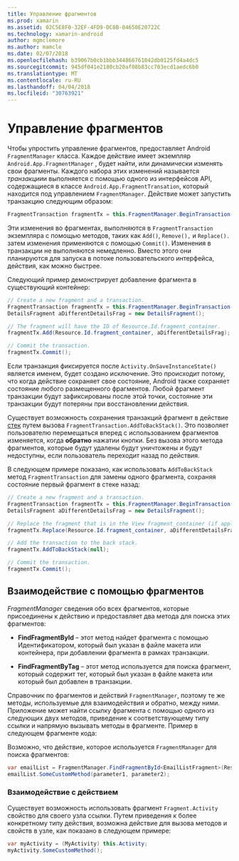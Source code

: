 ```yaml
---
title: Управление фрагментов
ms.prod: xamarin
ms.assetid: 02C5E8F0-32EF-4FD9-DC8B-04650E20722C
ms.technology: xamarin-android
author: mgmclemore
ms.author: mamcle
ms.date: 02/07/2018
ms.openlocfilehash: b39067b0cb1bbb344866761042db0125fd4a4dc5
ms.sourcegitcommit: 945df041e2180cb20af08b83cc703ecd1aedc6b0
ms.translationtype: MT
ms.contentlocale: ru-RU
ms.lasthandoff: 04/04/2018
ms.locfileid: "30763921"
---
```

# <a name="managing-fragments"></a>Управление фрагментов

Чтобы упростить управление фрагментов, предоставляет Android `FragmentManager` класса. Каждое действие имеет экземпляр `Android.App.FragmentManager` , будет найти, или динамически изменять свои фрагменты. Каждого набора этих изменений называется *транзакции*и выполняется с помощью одного из интерфейсов API, содержащиеся в классе `Android.App.FragmentTransation`, который находится под управлением `FragmentManager`. Действие может запустить транзакцию следующим образом:

```csharp
FragmentTransaction fragmentTx = this.FragmentManager.BeginTransaction();
```

Эти изменения во фрагментах, выполняются в `FragmentTransaction` экземпляра с помощью методов, таких как `Add()`, `Remove(),` и `Replace().` затем изменения применяются с помощью `Commit()`. Изменения в транзакции не выполняются немедленно.
Вместо этого они планируются для запуска в потоке пользовательского интерфейса, действия, как можно быстрее.

Следующий пример демонстрирует добавление фрагмента в существующий контейнер:

```csharp
// Create a new fragment and a transaction.
FragmentTransaction fragmentTx = this.FragmentManager.BeginTransaction();
DetailsFragment aDifferentDetailsFrag = new DetailsFragment();

// The fragment will have the ID of Resource.Id.fragment_container.
fragmentTx.Add(Resource.Id.fragment_container, aDifferentDetailsFrag);

// Commit the transaction.
fragmentTx.Commit();
```

Если транзакция фиксируется после `Activity.OnSaveInstanceState()` является именем, будет создано исключение. Это происходит потому, что когда действие сохраняет свое состояние, Android также сохраняет состояние любого размещенного фрагментов. Любой фрагмент транзакции будут зафиксированы после этой точки, состояние эти транзакции будут потеряны при восстановлении действия.

Существует возможность сохранения транзакций фрагмент в действие [стек](http://developer.android.com/guide/topics/fundamentals/tasks-and-back-stack.html) путем вызова `FragmentTransaction.AddToBackStack()`. Это позволяет пользователю перемещаться вперед с использованием фрагментов изменяется, когда **обратно** нажатии кнопки. Без вызова этого метода фрагментов, которые будут удалены будут уничтожены и будут недоступны, если пользователь переходит назад по действия.

В следующем примере показано, как использовать `AddToBackStack` метод `FragmentTransaction` для замены одного фрагмента, сохраняя состояние первый фрагмент в стеке назад:

```csharp
// Create a new fragment and a transaction.
FragmentTransaction fragmentTx = this.FragmentManager.BeginTransaction();
DetailsFragment aDifferentDetailsFrag = new DetailsFragment();

// Replace the fragment that is in the View fragment_container (if applicable).
fragmentTx.Replace(Resource.Id.fragment_container, aDifferentDetailsFrag);

// Add the transaction to the back stack.
fragmentTx.AddToBackStack(null);

// Commit the transaction.
fragmentTx.Commit();
```


## <a name="communicating-with-fragments"></a>Взаимодействие с помощью фрагментов

*FragmentManager* сведения обо всех фрагментов, которые присоединены к действию и предоставляет два метода для поиска этих фрагментов:

-   **FindFragmentById** &ndash; этот метод найдет фрагмента с помощью Идентификатором, который был указан в файле макета или контейнера, при добавлении фрагмента в рамках транзакции.

-   **FindFragmentByTag** &ndash; этот метод используется для поиска фрагмент, который содержит тег, который был указан в файле макета или который был добавлен в транзакции.

Справочник по фрагментов и действий `FragmentManager`, поэтому те же методы, используемые для взаимодействия и обратно, между ними. Приложение может найти ссылку фрагмента с помощью одного из следующих двух методов, приведение к соответствующему типу ссылки и напрямую вызывать методы в фрагменте. Пример в следующем фрагменте кода:

Возможно, что действие, которое используется `FragmentManager` для поиска фрагментов:

```csharp
var emailList = FragmentManager.FindFragmentById<EmailListFragment>(Resource.Id.email_list_fragment);
emailList.SomeCustomMethod(parameter1, parameter2);
```


### <a name="communicating-with-the-activity"></a>Взаимодействие с действием

Существует возможность использовать фрагмент `Fragment.Activity` свойство для своего узла ссылки. Путем приведения к более конкретному типу действия, возможна действие для вызова методов и свойств в узле, как показано в следующем примере:

```csharp
var myActivity = (MyActivity) this.Activity;
myActivity.SomeCustomMethod();
```

